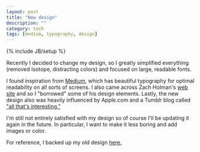 ```yaml
---
layout: post
title: "New design"
description: ""
category: tech
tags: [medium, typography, design]
---
```

{% include JB/setup %}

Recently I decided to change my design, so I greatly simplified everything
(removed Isotope, distracting colors) and focused on large, readable fonts.

I found inspiration from <a href="http://www.medium.com" target="_blank">Medium</a>,
which has beautiful typography for optimal readability on all sorts of screens.
I also came across Zach Holman's <a href="http://zachholman.com" target="_blank">web site</a> and
so I "borrowed" some of his design elements. Lastly, the new design also
was heavily influenced by Apple.com and a Tumblr blog called <a href="http://all-thats-interesting.tumblr.com/" target="_blank">"all that's interesting."</a>

I'm still not entirely satisfied with my design so of course I'll be updating it
again in the future. In particular, I want to make it less boring and add images
or color. 

For reference, I backed up my old design <a href="http://design2.minh.io" target="_blank">here.</a>